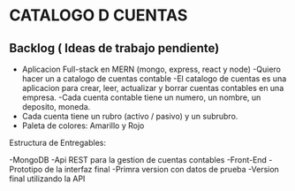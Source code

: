 # CATALOGO D CUENTAS

## Backlog ( Ideas de trabajo pendiente)
  
  - Aplicacion Full-stack en MERN (mongo, express, react y node)
  -Quiero hacer un a catalogo de cuentas contable
  -El catalogo de cuentas es una aplicacion para crear, leer, actualizar y borrar cuentas contables en una empresa.
  -Cada cuenta contable tiene un numero, un nombre, un deposito, moneda.
  - Cada cuenta tiene un rubro (activo / pasivo) y un subrubro.
  - Paleta de colores: Amarillo y Rojo



Estructura de Entregables:
   
   -MongoDB
   -Api REST para la gestion de cuentas contables
   -Front-End
        -Prototipo de la interfaz final
        -Primra version con datos de prueba
        -Version final utilizando la API